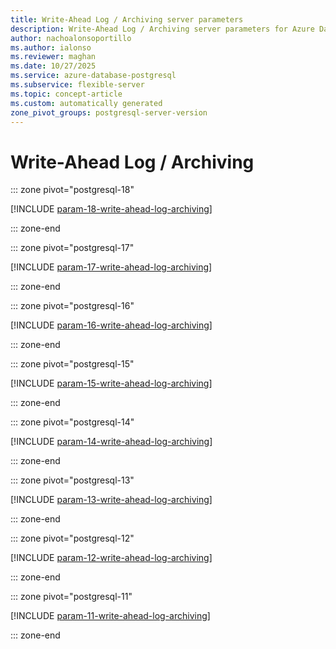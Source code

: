 ```yaml
---
title: Write-Ahead Log / Archiving server parameters
description: Write-Ahead Log / Archiving server parameters for Azure Database for PostgreSQL flexible server.
author: nachoalonsoportillo
ms.author: ialonso
ms.reviewer: maghan
ms.date: 10/27/2025
ms.service: azure-database-postgresql
ms.subservice: flexible-server
ms.topic: concept-article
ms.custom: automatically generated
zone_pivot_groups: postgresql-server-version
---
```

# Write-Ahead Log / Archiving


::: zone pivot="postgresql-18"

[!INCLUDE [param-18-write-ahead-log-archiving](./includes/param-18-write-ahead-log-archiving.md)]

::: zone-end


::: zone pivot="postgresql-17"

[!INCLUDE [param-17-write-ahead-log-archiving](./includes/param-17-write-ahead-log-archiving.md)]

::: zone-end


::: zone pivot="postgresql-16"

[!INCLUDE [param-16-write-ahead-log-archiving](./includes/param-16-write-ahead-log-archiving.md)]

::: zone-end


::: zone pivot="postgresql-15"

[!INCLUDE [param-15-write-ahead-log-archiving](./includes/param-15-write-ahead-log-archiving.md)]

::: zone-end


::: zone pivot="postgresql-14"

[!INCLUDE [param-14-write-ahead-log-archiving](./includes/param-14-write-ahead-log-archiving.md)]

::: zone-end


::: zone pivot="postgresql-13"

[!INCLUDE [param-13-write-ahead-log-archiving](./includes/param-13-write-ahead-log-archiving.md)]

::: zone-end


::: zone pivot="postgresql-12"

[!INCLUDE [param-12-write-ahead-log-archiving](./includes/param-12-write-ahead-log-archiving.md)]

::: zone-end


::: zone pivot="postgresql-11"

[!INCLUDE [param-11-write-ahead-log-archiving](./includes/param-11-write-ahead-log-archiving.md)]

::: zone-end


